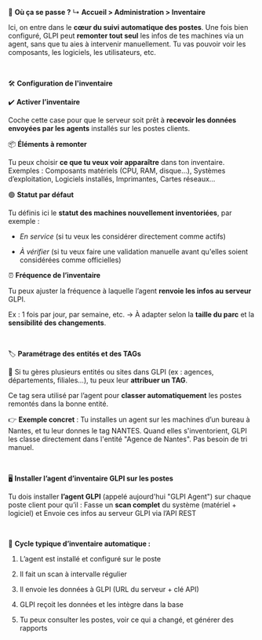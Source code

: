 🏁 **Où ça se passe ?** ↳ **Accueil \> Administration \> Inventaire**

Ici, on entre dans le **cœur du suivi automatique des postes**. Une fois bien configuré, GLPI peut **remonter tout seul** les infos de tes machines via un agent, sans que tu aies à intervenir manuellement. Tu vas pouvoir voir les composants, les logiciels, les utilisateurs, etc.

 

🛠️ **Configuration de l'inventaire**

✔️ **Activer l’inventaire**

Coche cette case pour que le serveur soit prêt à **recevoir les données envoyées par les agents** installés sur les postes clients.

📦 **Éléments à remonter**

Tu peux choisir **ce que tu veux voir apparaître** dans ton inventaire. Exemples : Composants matériels (CPU, RAM, disque…), Systèmes d’exploitation, Logiciels installés, Imprimantes, Cartes réseaux…

🟢 **Statut par défaut**

Tu définis ici le **statut des machines nouvellement inventoriées**, par exemple :

- *En service* (si tu veux les considérer directement comme actifs)

- *À vérifier* (si tu veux faire une validation manuelle avant qu'elles soient considérées comme officielles)

⏰ **Fréquence de l’inventaire**

Tu peux ajuster la fréquence à laquelle l’agent **renvoie les infos au serveur** GLPI.

Ex : 1 fois par jour, par semaine, etc. → À adapter selon la **taille du parc** et la **sensibilité des changements**.

 

🏷️ **Paramétrage des entités et des TAGs**

🎯 Si tu gères plusieurs entités ou sites dans GLPI (ex : agences, départements, filiales…), tu peux leur **attribuer un TAG**.

Ce tag sera utilisé par l’agent pour **classer automatiquement** les postes remontés dans la bonne entité.

👉 **Exemple concret** : Tu installes un agent sur les machines d’un bureau à Nantes, et tu leur donnes le tag NANTES. Quand elles s'inventorient, GLPI les classe directement dans l'entité "Agence de Nantes". Pas besoin de tri manuel.

 

🖥️ **Installer l’agent d’inventaire GLPI sur les postes**

Tu dois installer **l’agent GLPI** (appelé aujourd'hui "GLPI Agent") sur chaque poste client pour qu’il : Fasse un **scan complet** du système (matériel + logiciel) et Envoie ces infos au serveur GLPI via l’API REST

 

🔁 **Cycle typique d’inventaire automatique :**

1.  L’agent est installé et configuré sur le poste

2.  Il fait un scan à intervalle régulier

3.  Il envoie les données à GLPI (URL du serveur + clé API)

4.  GLPI reçoit les données et les intègre dans la base

5.  Tu peux consulter les postes, voir ce qui a changé, et générer des rapports

